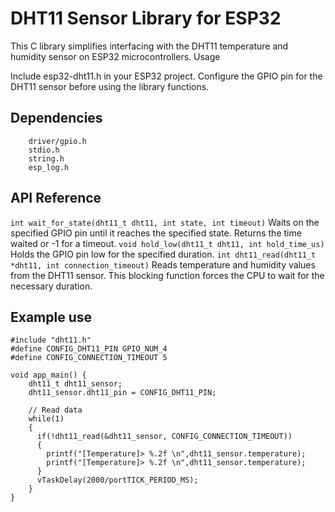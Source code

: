 # DHT11 Sensor Library for ESP32

This C library simplifies interfacing with the DHT11 temperature and humidity sensor on ESP32 microcontrollers.
Usage

Include esp32-dht11.h in your ESP32 project. Configure the GPIO pin for the DHT11 sensor before using the library functions.
## Dependencies
```
    driver/gpio.h
    stdio.h
    string.h
    esp_log.h
```
## API Reference
``` int wait_for_state(dht11_t dht11, int state, int timeout) ```
Waits on the specified GPIO pin until it reaches the specified state. Returns the time waited or -1 for a timeout.
``` void hold_low(dht11_t dht11, int hold_time_us) ```
Holds the GPIO pin low for the specified duration.
```int dht11_read(dht11_t *dht11, int connection_timeout)```
Reads temperature and humidity values from the DHT11 sensor. This blocking function forces the CPU to wait for the necessary duration.
## Example use
```
#include "dht11.h"
#define CONFIG_DHT11_PIN GPIO_NUM_4
#define CONFIG_CONNECTION_TIMEOUT 5

void app_main() {
    dht11_t dht11_sensor;
    dht11_sensor.dht11_pin = CONFIG_DHT11_PIN;

    // Read data
    while(1)
    {
      if(!dht11_read(&dht11_sensor, CONFIG_CONNECTION_TIMEOUT))
      {  
        printf("[Temperature]> %.2f \n",dht11_sensor.temperature);
        printf("[Temperature]> %.2f \n",dht11_sensor.temperature);
      }
      vTaskDelay(2000/portTICK_PERIOD_MS);
    } 
}
```
